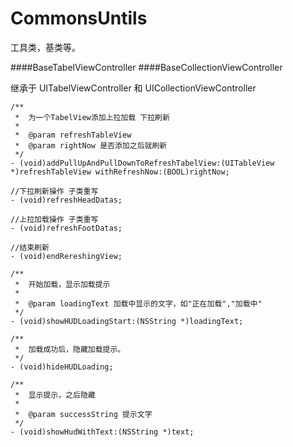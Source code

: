 # CommonsUntils
工具类，基类等。

####BaseTabelViewController
####BaseCollectionViewController

继承于 UITabelViewController 和 UICollectionViewController 

```
/**
 *  为一个TabelView添加上拉加载 下拉刷新 
 *
 *  @param refreshTableView 
 *  @param rightNow 是否添加之后就刷新
 */
- (void)addPullUpAndPullDownToRefreshTabelView:(UITableView *)refreshTableView withRefreshNow:(BOOL)rightNow;

```

```
//下拉刷新操作 子类重写
- (void)refreshHeadDatas;

```

```
//上拉加载操作 子类重写
- (void)refreshFootDatas;

```

```
//结束刷新
- (void)endRereshingView;

```

```
/**
 *  开始加载，显示加载提示
 *
 *  @param loadingText 加载中显示的文字，如"正在加载","加载中"
 */
- (void)showHUDLoadingStart:(NSString *)loadingText;

```

```
/**
 *  加载成功后，隐藏加载提示。
 */
- (void)hideHUDLoading;

/**
 *  显示提示，之后隐藏
 *
 *  @param successString 提示文字
 */
- (void)showHudWithText:(NSString *)text;

```
